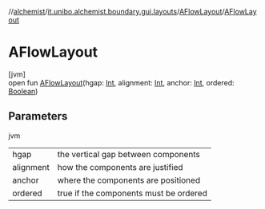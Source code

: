 //[alchemist](../../../index.md)/[it.unibo.alchemist.boundary.gui.layouts](../index.md)/[AFlowLayout](index.md)/[AFlowLayout](-a-flow-layout.md)

# AFlowLayout

[jvm]\
open fun [AFlowLayout](-a-flow-layout.md)(hgap: [Int](https://kotlinlang.org/api/latest/jvm/stdlib/kotlin/-int/index.html), alignment: [Int](https://kotlinlang.org/api/latest/jvm/stdlib/kotlin/-int/index.html), anchor: [Int](https://kotlinlang.org/api/latest/jvm/stdlib/kotlin/-int/index.html), ordered: [Boolean](https://kotlinlang.org/api/latest/jvm/stdlib/kotlin/-boolean/index.html))

## Parameters

jvm

| | |
|---|---|
| hgap | the vertical gap between components |
| alignment | how the components are justified |
| anchor | where the components are positioned |
| ordered | true if the components must be ordered |
